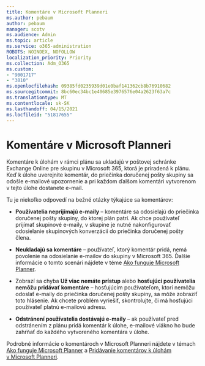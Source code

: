 ```yaml
---
title: Komentáre v Microsoft Planneri
ms.author: pebaum
author: pebaum
manager: scotv
ms.audience: Admin
ms.topic: article
ms.service: o365-administration
ROBOTS: NOINDEX, NOFOLLOW
localization_priority: Priority
ms.collection: Adm_O365
ms.custom:
- "9001717"
- "3810"
ms.openlocfilehash: 09385fd0235939d01e0baf141362cb8b76910682
ms.sourcegitcommit: 8bc60ec34bc1e40685e3976576e04a2623f63a7c
ms.translationtype: MT
ms.contentlocale: sk-SK
ms.lasthandoff: 04/15/2021
ms.locfileid: "51817655"
---
```

# <a name="comments-in-microsoft-planner"></a>Komentáre v Microsoft Planneri

Komentáre k úlohám v rámci plánu sa ukladajú v poštovej schránke Exchange Online pre skupinu v Microsoft 365, ktorá je priradená k plánu.  Keď k úlohe uverejníte komentár, do priečinka doručenej pošty skupiny sa odošle e-mailové upozornenie a pri každom ďalšom komentári vytvorenom v tejto úlohe dostanete e-mail.

Tu je niekoľko odpovedí na bežné otázky týkajúce sa komentárov:

- **Používatelia neprijímajú e-maily** – komentáre sa odosielajú do priečinka doručenej pošty skupiny, do ktorej plán patrí. Ak chce používateľ prijímať skupinové e-maily, v skupine je nutné nakonfigurovať odosielanie skupinových konverzácií do priečinka doručenej pošty člena.

- **Neukladajú sa komentáre** – používateľ, ktorý komentár pridá, nemá povolenie na odosielanie e-mailov do skupiny v Microsoft 365. Ďalšie informácie o tomto scenári nájdete v téme [Ako funguje Microsoft Planner](https://techcommunity.microsoft.com/t5/planner-blog/how-microsoft-planner-works/ba-p/1214736).

- Zobrazí sa chyba **Už viac nemáte prístup** alebo **hosťujúci používatelia nemôžu pridávať komentáre** – hosťujúcim používateľom, ktorí nemôžu odoslať e-maily do priečinka doručenej pošty skupiny, sa môže zobraziť toto hlásenie. Ak chcete problém vyriešiť, skontrolujte, či má hosťujúci používateľ platnú e-mailovú adresu.

- **Odstránení používatelia dostávajú e-maily** – ak používateľ pred odstránením z plánu pridá komentár k úlohe, e-mailové vlákno ho bude zahŕňať do každého vytvoreného komentára v úlohe.

Podrobné informácie o komentároch v Microsoft Planneri nájdete v témach [Ako funguje Microsoft Planner](https://techcommunity.microsoft.com/t5/planner-blog/how-microsoft-planner-works/ba-p/1214736) a [Pridávanie komentárov k úlohám v Microsoft Planneri](https://support.microsoft.com/office/fd4aedde-7785-4cd0-96ee-122fbc9140e1).
